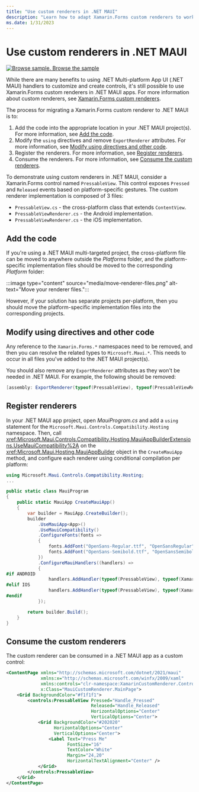 ```yaml
---
title: "Use custom renderers in .NET MAUI"
description: "Learn how to adapt Xamarin.Forms custom renderers to work in a .NET MAUI app."
ms.date: 1/31/2023
---
```


# Use custom renderers in .NET MAUI

[![Browse sample.](~/media/code-sample.png) Browse the sample](/samples/dotnet/maui-samples/custom-renderers/)

While there are many benefits to using .NET Multi-platform App UI (.NET MAUI) handlers to customize and create controls, it's still possible to use Xamarin.Forms custom renderers in .NET MAUI apps. For more information about custom renderers, see [Xamarin.Forms custom renderers](/xamarin/xamarin-forms/app-fundamentals/custom-renderer/).

The process for migrating a Xamarin.Forms custom renderer to .NET MAUI is to:

1. Add the code into the appropriate location in your .NET MAUI project(s). For more information, see [Add the code](#add-the-code).
1. Modify the `using` directives and remove `ExportRenderer` attributes. For more information, see [Modify using directives and other code](#modify-using-directives-and-other-code).
1. Register the renderers. For more information, see [Register renderers](#register-renderers).
1. Consume the renderers. For more information, see [Consume the custom renderers](#consume-the-custom-renderers).

To demonstrate using custom renderers in .NET MAUI, consider a Xamarin.Forms control named `PressableView`. This control exposes `Pressed` and `Released` events based on platform-specific gestures. The custom renderer implementation is composed of 3 files:

- `PressableView.cs` - the cross-platform class that extends `ContentView`.
- `PressableViewRenderer.cs` - the Android implementation.
- `PressableViewRenderer.cs` - the iOS implementation.

## Add the code

If you're using a .NET MAUI multi-targeted project, the cross-platform file can be moved to anywhere outside the *Platforms* folder, and the platform-specific implementation files should be moved to the corresponding *Platform* folder:

:::image type="content" source="media/move-renderer-files.png" alt-text="Move your renderer files.":::

However, if your solution has separate projects per-platform, then you should move the platform-specific implementation files into the corresponding projects.

## Modify using directives and other code

Any reference to the `Xamarin.Forms.*` namespaces need to be removed, and then you can resolve the related types to `Microsoft.Maui.*`. This needs to occur in all files you've added to the .NET MAUI project(s).

You should also remove any `ExportRenderer` attributes as they won't be needed in .NET MAUI. For example, the following should be removed:

```csharp
[assembly: ExportRenderer(typeof(PressableView), typeof(PressableViewRenderer))]
```

## Register renderers

In your .NET MAUI app project, open *MauiProgram.cs* and add a `using` statement for the `Microsoft.Maui.Controls.Compatibility.Hosting` namespace. Then, call <xref:Microsoft.Maui.Controls.Compatibility.Hosting.MauiAppBuilderExtensions.UseMauiCompatibility%2A> on the <xref:Microsoft.Maui.Hosting.MauiAppBuilder> object in the `CreateMauiApp` method, and configure each renderer using conditional compilation per platform:

```csharp
using Microsoft.Maui.Controls.Compatibility.Hosting;
...

public static class MauiProgram
{
    public static MauiApp CreateMauiApp()
    {
        var builder = MauiApp.CreateBuilder();
        builder
            .UseMauiApp<App>()
            .UseMauiCompatibility()
            .ConfigureFonts(fonts =>
            {
                fonts.AddFont("OpenSans-Regular.ttf", "OpenSansRegular");
                fonts.AddFont("OpenSans-Semibold.ttf", "OpenSansSemibold");
            })
            .ConfigureMauiHandlers((handlers) =>
            {
#if ANDROID
                handlers.AddHandler(typeof(PressableView), typeof(XamarinCustomRenderer.Droid.Renderers.PressableViewRenderer));
#elif IOS
                handlers.AddHandler(typeof(PressableView), typeof(XamarinCustomRenderer.iOS.Renderers.PressableViewRenderer));
#endif
            });

        return builder.Build();
    }
}
```

## Consume the custom renderers

The custom renderer can be consumed in a .NET MAUI app as a custom control:

```xml
<ContentPage xmlns="http://schemas.microsoft.com/dotnet/2021/maui"
             xmlns:x="http://schemas.microsoft.com/winfx/2009/xaml"
             xmlns:controls="clr-namespace:XamarinCustomRenderer.Controls"
             x:Class="MauiCustomRenderer.MainPage">
    <Grid BackgroundColor="#f1f1f1">
        <controls:PressableView Pressed="Handle_Pressed"
                                Released="Handle_Released"
                                HorizontalOptions="Center"
                                VerticalOptions="Center">
            <Grid BackgroundColor="#202020"
                  HorizontalOptions="Center"
                  VerticalOptions="Center">
                <Label Text="Press Me"
                       FontSize="16"
                       TextColor="White"
                       Margin="24,20"
                       HorizontalTextAlignment="Center" />
            </Grid>
        </controls:PressableView>
    </Grid>
</ContentPage>
```
